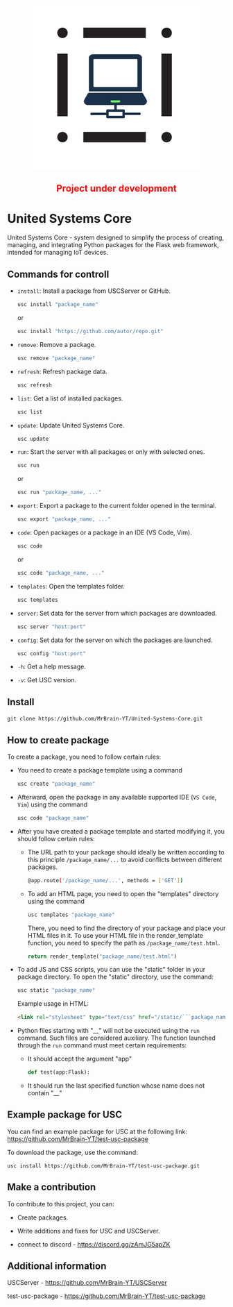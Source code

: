 <p align="center">
  <img src="USC.png" alt="Sublime's custom image"/>
  <br>
  <text></text>
  <h2 align="center" id="beta">Project under development</h2>
</p>

<style>
    @keyframes beta{
        0% {
            color: red;
        }
        50% {
            color: black;
        }
        100% {
            color: red;
        }
    }

    #beta {
        color: red;
        animation: 2s infinite beta;
    }

    #beta:hover {
        color: red;
        animation: 2s 1 beta;
    }

    
</style>

# United Systems Core

United Systems Core - system designed to simplify the process of creating, managing, and integrating Python packages for the Flask web framework, intended for managing IoT devices.

## Commands for controll
- `install`: Install a package from USCServer or GitHub.

    ```bash
    usc install "package_name"
    ```
    or
    ```bash
    usc install "https://github.com/autor/repo.git"
    ```
    
- `remove`: Remove a package.

    ```bash
    usc remove "package_name"
- `refresh`: Refresh package data.

    ```bash
    usc refresh
- `list`: Get a list of installed packages.

    ```bash
    usc list
- `update`: Update United Systems Core.

    ```bash
    usc update
- `run`: Start the server with all packages or only with selected ones.

    ```bash
    usc run
    ```
    or
    ```bash
    usc run "package_name, ..."
- `export`: Export a package to the current folder opened in the terminal.

    ```bash
    usc export "package_name, ..."
- `code`: Open packages or a package in an IDE (VS Code, Vim).
    ```bash
    usc code
    ```
    or
    ```bash
    usc code "package_name, ..."
- `templates`: Open the templates folder.

    ```bash
    usc templates
- `server`: Set data for the server from which packages are downloaded.
        
    ```bash
    usc server "host:port"
- `config`: Set data for the server on which the packages are launched.
        
    ```bash
    usc config "host:port"
- `-h`: Get a help message.
- `-v`: Get USC version.



## Install

    git clone https://github.com/MrBrain-YT/United-Systems-Core.git


## How to create package
To create a package, you need to follow certain rules:

- You need to create a package template using a command
    

    ```bash
    usc create "package_name"
    ```

- Afterward, open the package in any available supported IDE (```VS Code```, ```Vim```) using the command
    ```bash
    usc code "package_name"
    ```

- After you have created a package template and started modifying it, you should follow certain rules:
    
    - The URL path to your package should ideally be written according to this principle ```/package_name/...``` to avoid conflicts between different packages.

        ```bash
        @app.route('/package_name/...', methods = ['GET'])
        ```
    - To add an HTML page, you need to open the "templates" directory using the command
        ```bash
        usc templates "package_name"
        ```
        
        There, you need to find the directory of your package and place your HTML files in it. To use your HTML file in the render_template function, you need to specify the path as ```/package_name/test.html```.
        ```python
        return render_template("package_name/test.html")
        ```

- To add JS and CSS scripts, you can use the "static" folder in your package directory.
To open the "static" directory, use the command:
    ```bash
    usc static "package_name"
    ```
    
    
    Example usage in HTML:
    ```html
    <link rel="stylesheet" type="text/css" href="/static/```package_name/index.css">
    ```

- Python files starting with "__" will not be executed using the ```run``` command. Such files are considered auxiliary. The function launched through the ```run``` command must meet certain requirements:

    - It should accept the argument "app"

        ```python
        def test(app:Flask):
        ```
    - It should run the last specified function whose name does not contain "__"


## Example package for USC
You can find an example package for USC at the following link: https://github.com/MrBrain-YT/test-usc-package

To download the package, use the command:
    
    usc install https://github.com/MrBrain-YT/test-usc-package.git


## Make a contribution
To contribute to this project, you can:

- Create packages.

- Write additions and fixes for USC and USCServer.

- connect to discord - https://discord.gg/zAmJG5apZK


## Additional information
USCServer - https://github.com/MrBrain-YT/USCServer

test-usc-package - https://github.com/MrBrain-YT/test-usc-package


